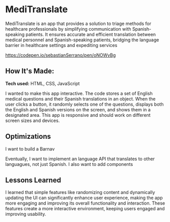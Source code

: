 # MediTranslate
MediTranslate is an app that provides a solution to triage methods for healthcare professionals by simplifying communication with Spanish-speaking patients. It ensures accurate and efficient translation between medical personnel and Spanish-speaking
 patients, bridging the language barrier in healthcare settings and expediting services

https://codepen.io/sebastianSerrano/pen/oNOWvBg

## How It's Made: 

**Tech used:** HTML, CSS, JavaScript

I wanted to make this app interactive. The code stores a set of English medical questions and their Spanish translations in an object. When the user clicks a button, it randomly selects one of the questions, displays both the English and Spanish versions on the screen, and shows them in a designated area. This app is responsive and should work on different screen sizes and devices.

## Optimizations

I want to build a Barnav

Eventually, I want to implement an language API that translates to other languagues, not just Spanish.
I also want to add components 

## Lessons Learned

I learned that simple features like randomizing content and dynamically updating the UI can significantly enhance user experience, making the app more engaging and improving its overall functionality and interaction. These features create a more interactive environment, keeping users engaged and improving usability.

